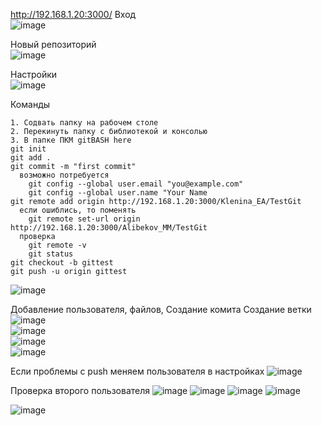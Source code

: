 http://192.168.1.20:3000/
Вход <br>
![image](https://user-images.githubusercontent.com/52165649/161019710-9db181d2-8d5e-46d3-aa8c-5d3547ff3c5a.png)
 
 Новый репозиторий <br>
 ![image](https://user-images.githubusercontent.com/52165649/161019893-d51df4f3-2135-43c4-bee9-9bb225c1f469.png)

Настройки <br>
![image](https://user-images.githubusercontent.com/52165649/161020014-29e689f6-c6cd-4ff6-80c3-1486c6670249.png)

Команды <br>
```
1. Содвать папку на рабочем столе
2. Перекинуть папку с библиотекой и консолью
3. В папке ПКМ gitBASH here
git init
git add .
git commit -m "first commit"
  возможно потребуется 
    git config --global user.email "you@example.com"
    git config --global user.name "Your Name
git remote add origin http://192.168.1.20:3000/Klenina_EA/TestGit
  если ошиблись, то поменять
    git remote set-url origin http://192.168.1.20:3000/Alibekov_MM/TestGit
  проверка 
    git remote -v
    git status
git checkout -b gittest
git push -u origin gittest
```
![image](https://user-images.githubusercontent.com/52165649/161020196-0573dbfb-b4e6-4724-8b04-3cd2cc742852.png)

Добавление пользователя, файлов, Создание комита Создание ветки <br>
![image](https://user-images.githubusercontent.com/52165649/161028735-e1fc646c-fa38-48a5-a35a-0c894b8afd5f.png) <br>
![image](https://user-images.githubusercontent.com/52165649/161028882-f66644cb-c38b-44d7-89af-6095100beb11.png) <br>
![image](https://user-images.githubusercontent.com/52165649/161028987-db75c0bf-8acf-4dba-9e90-66cf4f6a930f.png) <br>
![image](https://user-images.githubusercontent.com/52165649/161029049-c7e85676-fef6-477c-8949-bc95b6f6da0b.png) <br>

Если проблемы с push меняем пользователя в настройках
![image](https://user-images.githubusercontent.com/52165649/161031096-4ec3164a-355d-48bb-a9b7-18384243c757.png)

Проверка второго пользователя
![image](https://user-images.githubusercontent.com/52165649/161032147-6fa52739-7ae7-49be-a271-74b480782ab9.png)
![image](https://user-images.githubusercontent.com/52165649/161032245-129ef1ae-ff84-488c-a23a-885113069bb8.png)
![image](https://user-images.githubusercontent.com/52165649/161032882-872f968a-25dd-4ce7-b72e-1a31d56fb6e2.png)
![image](https://user-images.githubusercontent.com/52165649/161032923-e8c78380-d0ba-4a4d-80b9-780e59c5132f.png)

![image](https://user-images.githubusercontent.com/52165649/161032824-4fdc4a2c-af8b-41e3-9d92-a9d6e8edff75.png)


